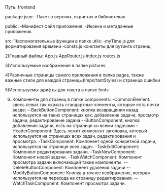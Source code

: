 Путь: frontend

package.json:
-Пакет о версиях, скриптах и библиотеках.

public:
-Манифест файл приложения.
-Иконки и метаданные приложения.

src:
1)вспомогательные функции в папке utils: 
-myTime.js для форматирования времени
-consts.js константы для рутинга страниц

2)Главный файлы: App.js AppRouter.js index.js routes.js

3)Используемые изображение в папке pictures

4)Различные страницы самого приложения в папке pages, также важные стили для каждой страницы(ImportantStyles) и страница ошибки

5)Используемы шрифты для текста в папке fonts

6) Компоненты для страниц в папке components:
-CommonElement: здесь лежат так сказать стандартные элементы, которые есть почти везде:
--BackButtonComponent: кнопка возвращения назад используется на таких страницах как: добавление задачи, просмотр задачи, редактирование задача
--ButtonComponent: кнопка добавления задачи, есть на странице со всеми задачами
-HeaderComponent: Здесь лежит компонент заголовка, который используется на страницах всех задач, редактирования и просмотра.
-TaskComponent: Компонент одной конкретной задачи, используется на странице всех задач.
-TaskEditComponent: Компонент редактирования задачи.
-TaskNewComponent: Компонент новой задачи.
-TaskWatchComponent: Компонент просмотра задачи включающий такие компоненты:
--DeleteButtonComponent: Компонент удаления задачи
--ModifyButtonComponent: Кнопка,а точнее изображение, которая используется на перехода на страницу редактирования.
--WatchTaskComponent: Компонент просмотра задачи.